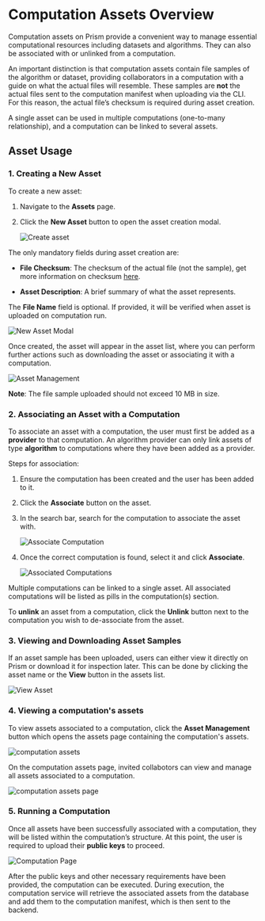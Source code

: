 # Computation Assets Overview

Computation assets on Prism provide a convenient way to manage essential computational resources including datasets and algorithms. They can also be associated with or unlinked from a computation.

An important distinction is that computation assets contain file samples of the algorithm or dataset, providing collaborators in a computation with a guide on what the actual files will resemble. These samples are **not** the actual files sent to the computation manifest when uploading via the CLI. For this reason, the actual file’s checksum is required during asset creation.

A single asset can be used in multiple computations (one-to-many relationship), and a computation can be linked to several assets.

## Asset Usage

### 1. **Creating a New Asset**

To create a new asset:

1. Navigate to the **Assets** page.
2. Click the **New Asset** button to open the asset creation modal.

   ![Create asset](img/newAsset.png)

The only mandatory fields during asset creation are:

- **File Checksum**: The checksum of the actual file (not the sample), get more information on checksum [here](https://docs.cocos.ultraviolet.rs/cli/#file-hash).

- **Asset Description**: A brief summary of what the asset represents.

The **File Name** field is optional. If provided, it will be verified when asset is uploaded on computation run.

![New Asset Modal](img/new_asset_modal.png)

Once created, the asset will appear in the asset list, where you can perform further actions such as downloading the asset or associating it with a computation.

![Asset Management](img/asset_management.png)

**Note**: The file sample uploaded should not exceed 10 MB in size.

### 2. **Associating an Asset with a Computation**

To associate an asset with a computation, the user must first be added as a **provider** to that computation. An algorithm provider can only link assets of type **algorithm** to computations where they have been added as a provider.

Steps for association:

1. Ensure the computation has been created and the user has been added to it.
2. Click the **Associate** button on the asset.
3. In the search bar, search for the computation to associate the asset with.

   ![Associate Computation](img/asset_association.png)

4. Once the correct computation is found, select it and click **Associate**.

   ![Associated Computations](img/asset_computations.png)

Multiple computations can be linked to a single asset. All associated computations will be listed as pills in the computation(s) section.

To **unlink** an asset from a computation, click the **Unlink** button next to the computation you wish to de-associate from the asset.

### 3. **Viewing and Downloading Asset Samples**

If an asset sample has been uploaded, users can either view it directly on Prism or download it for inspection later. This can be done by clicking the asset name or the **View** button in the assets list.

![View Asset](img/asset_view.png)

### 4. **Viewing a computation's assets**

To view assets associated to a computation, click the **Asset Management** button which opens the assets page containing the computation's assets.

![computation assets](img/computation_assets.png)

On the computation assets page, invited collabotors can view and manage all assets associated to a computation.

![computation assets page](img/computation_assets_page.png)

### 5. **Running a Computation**

Once all assets have been successfully associated with a computation, they will be listed within the computation’s structure. At this point, the user is required to upload their **public keys** to proceed.

![Computation Page](img/asset_computation.png)

After the public keys and other necessary requirements have been provided, the computation can be executed. During execution, the computation service will retrieve the associated assets from the database and add them to the computation manifest, which is then sent to the backend.
